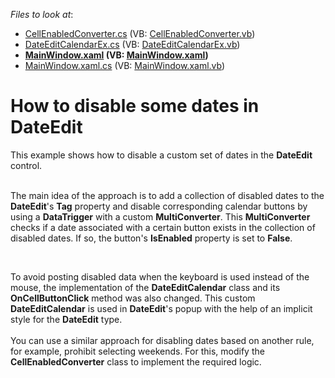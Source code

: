 <!-- default file list -->
*Files to look at*:

* [CellEnabledConverter.cs](./CS/WpfApplication241/CellEnabledConverter.cs) (VB: [CellEnabledConverter.vb](./VB/WpfApplication241/CellEnabledConverter.vb))
* [DateEditCalendarEx.cs](./CS/WpfApplication241/DateEditCalendarEx.cs) (VB: [DateEditCalendarEx.vb](./VB/WpfApplication241/DateEditCalendarEx.vb))
* **[MainWindow.xaml](./CS/WpfApplication241/MainWindow.xaml) (VB: [MainWindow.xaml](./VB/WpfApplication241/MainWindow.xaml))**
* [MainWindow.xaml.cs](./CS/WpfApplication241/MainWindow.xaml.cs) (VB: [MainWindow.xaml.vb](./VB/WpfApplication241/MainWindow.xaml.vb))
<!-- default file list end -->
# How to disable some dates in DateEdit


<p>This example shows how to disable a custom set of dates in the <strong>DateEdit</strong> control.<br><br></p>
<p>The main idea of the approach is to add a collection of disabled dates to the <strong>DateEdit</strong>'s <strong>Tag</strong> property and disable corresponding calendar buttons by using a <strong>DataTrigger</strong> with a custom <strong>MultiConverter</strong>. This <strong>MultiConverter</strong> checks if a date associated with a certain button exists in the collection of disabled dates. If so, the button's <strong>IsEnabled</strong> property is set to <strong>False</strong>.</p>
<p> </p>
<p>To avoid posting disabled data when the keyboard is used instead of the mouse, the implementation of the <strong>DateEditCalendar</strong> class and its <strong>OnCellButtonClick</strong> method was also changed. This custom <strong>DateEditCalendar</strong> is used in <strong>DateEdit</strong>'s popup with the help of an implicit style for the <strong>DateEdit</strong> type.<br><br>You can use a similar approach for disabling dates based on another rule, for example, prohibit selecting weekends. For this, modify the <strong>CellEnabledConverter</strong> class to implement the required logic.</p>

<br/>


